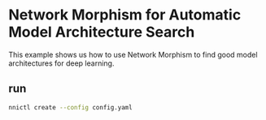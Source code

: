 # Network Morphism for Automatic Model Architecture Search 
This example shows us how to use Network Morphism to find good model architectures for deep learning.

## run 
```bash
nnictl create --config config.yaml
```
